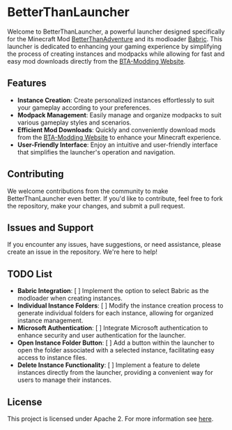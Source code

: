 # BetterThanLauncher

Welcome to BetterThanLauncher, a powerful launcher designed specifically for the Minecraft Mod [BetterThanAdventure](https://www.minecraftforum.net/forums/mapping-and-modding-java-edition/minecraft-mods/3106066-better-than-adventure-for-beta-1-7-3-timely) and its modloader [Babric](https://github.com/Turnip-Labs/babric-instance-repo). This launcher is dedicated to enhancing your gaming experience by simplifying the process of creating instances and modpacks while allowing for fast and easy mod downloads directly from the [BTA-Modding Website](https://bta-modding.nouma-vallee.fr/).

## Features

- **Instance Creation**: Create personalized instances effortlessly to suit your gameplay according to your preferences.
- **Modpack Management**: Easily manage and organize modpacks to suit various gameplay styles and scenarios.
- **Efficient Mod Downloads**: Quickly and conveniently download mods from the [BTA-Modding Website](https://bta-modding.nouma-vallee.fr/) to enhance your Minecraft experience.
- **User-Friendly Interface**: Enjoy an intuitive and user-friendly interface that simplifies the launcher's operation and navigation.

## Contributing

We welcome contributions from the community to make BetterThanLauncher even better. If you'd like to contribute, feel free to fork the repository, make your changes, and submit a pull request.

## Issues and Support

If you encounter any issues, have suggestions, or need assistance, please create an issue in the repository. We're here to help!

## TODO List

- **Babric Integration**:
  [ ] Implement the option to select Babric as the modloader when creating instances.
- **Individual Instance Folders**:
  [ ] Modify the instance creation process to generate individual folders for each instance, allowing for organized instance management.
- **Microsoft Authentication**:
  [ ] Integrate Microsoft authentication to enhance security and user authentication for the launcher.
- **Open Instance Folder Button**:
  [ ] Add a button within the launcher to open the folder associated with a selected instance, facilitating easy access to instance files.
- **Delete Instance Functionality**:
  [ ] Implement a feature to delete instances directly from the launcher, providing a convenient way for users to manage their instances.

## License
This project is licensed under Apache 2. For more information see [here](https://github.com/DaPlatypus26/BetterThanLauncher/blob/main/LICENSE).
